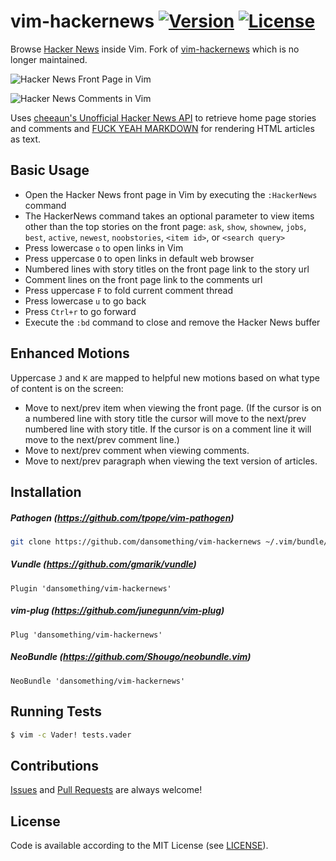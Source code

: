 vim-hackernews [![Version](https://img.shields.io/badge/version-0.2-orange.svg)](https://github.com/dansomething/vim-hackernews/releases/tag/v0.2) [![License](https://img.shields.io/badge/license-MIT-blue.svg)](https://github.com/dansomething/vim-hackernews/raw/master/LICENSE)
==============

Browse [Hacker News](https://news.ycombinator.com) inside Vim. Fork of [vim-hackernews](https://vim.sourceforge.io/scripts/script.php?script_id=5108) which is no longer maintained.

![Hacker News Front Page in Vim](https://github.com/dansomething/vim-hackernews/raw/master/screenshots/vim-hackernews-home.png)

![Hacker News Comments in Vim](https://github.com/dansomething/vim-hackernews/raw/master/screenshots/vim-hackernews-item.png)

Uses [cheeaun's Unofficial Hacker News API](https://github.com/cheeaun/node-hnapi)
to retrieve home page stories and comments and
[FUCK YEAH MARKDOWN](http://fuckyeahmarkdown.com) for rendering HTML articles
as text.


Basic Usage
-----------

* Open the Hacker News front page in Vim by executing the `:HackerNews` command
* The HackerNews command takes an optional parameter to view items other
  than the top stories on the front page: `ask`, `show`, `shownew`, `jobs`,
  `best`, `active`, `newest`, `noobstories`, `<item id>`, or `<search query>`
* Press lowercase `o` to open links in Vim
* Press uppercase `O` to open links in default web browser
* Numbered lines with story titles on the front page link to the story url
* Comment lines on the front page link to the comments url
* Press uppercase `F` to fold current comment thread
* Press lowercase `u` to go back
* Press `Ctrl+r` to go forward
* Execute the `:bd` command to close and remove the Hacker News buffer


Enhanced Motions
----------------

Uppercase `J` and `K` are mapped to helpful new motions based on what type of
content is on the screen:

* Move to next/prev item when viewing the front page. (If the cursor is on a
  numbered line with story title the cursor will move to the next/prev numbered
  line with story title. If the cursor is on a comment line it will move to the
  next/prev comment line.)
* Move to next/prev comment when viewing comments.
* Move to next/prev paragraph when viewing the text version of articles.


Installation
------------

##### Pathogen (https://github.com/tpope/vim-pathogen)
```bash
git clone https://github.com/dansomething/vim-hackernews ~/.vim/bundle/vim-hackernews
```

##### Vundle (https://github.com/gmarik/vundle)
```
Plugin 'dansomething/vim-hackernews'
```

##### vim-plug (https://github.com/junegunn/vim-plug)
```
Plug 'dansomething/vim-hackernews'
```

##### NeoBundle (https://github.com/Shougo/neobundle.vim)
```
NeoBundle 'dansomething/vim-hackernews'
```


Running Tests
-------------

```bash
$ vim -c Vader! tests.vader
```


Contributions
-------------

[Issues](https://github.com/dansomething/vim-hackernews/issues) and
[Pull Requests](https://github.com/dansomething/vim-hackernews/pulls) are always
welcome!


License
-------

Code is available according to the MIT License
(see [LICENSE](https://github.com/dansomething/vim-hackernews/raw/master/LICENSE)).
